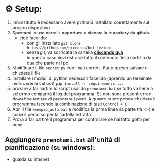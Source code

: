 # ⚙️ Setup:
1. Innanzitutto è necessario avere python3 installato correttamente sul proprio dispositivo
2. Spostarsi in una cartella opportuna e clonare la repository da github.
    - cioè facendo: 
      - con git installato ```git clone https://github.com/niccocco/bot_lezioni```
      - senza git, va scaricata la cartella [**cliccando qua**](https://github.com/niccocco/bot_lezioni/archive/refs/heads/master.zip)\
          in questo caso devi estrarre tutto il contenuto della cartella da qualche parte nel pc
3. Modificare il file ```secret.py``` con i dati corretti. Fatto questo salvare e chiudere il file
4. Installare i moduli di python necessari facendo (aprendo un terminale nella cartella del bot) ```pip install -r requirements.txt```
5. provare a far partire lo script usando ```prenotami.bat``` se tutto va bene a schermo comparirà il log del programma. Se non sono presenti errori dovrebbe tentare di prenotare i posti. A questo punto potete chiudere il programma facendo la combinazione di tasti ```Control + C```
6. Apri il file ```esempio_auto.bat``` e modifica la prima linea (la parte tra <>) e scrivi il percorso per la cartella estratta.
7. Prova a far partire il programma per controllare se hai fatto gotto per bene

## Aggiungere ```prenotami.bat``` all'unità di pianificazione (su windows):
- guarda su internet
    
